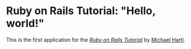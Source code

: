 # Ruby on Rails Tutorial: "Hello, world!"

This is the first application for the [*Ruby on Rails Tutorial*](http://www.railstutorial.org/) by [Michael Hartl](http://www.michaelhartl.com).
